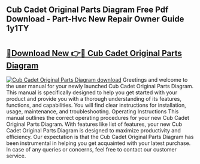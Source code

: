 ## Cub Cadet Original Parts Diagram Free Pdf Download - Part-Hvc New Repair Owner Guide 1y1TY

# <h2><a href="http://dfl0bs.blite.top/?on=Cub+Cadet+Original+Parts+Diagram">🔗Download New 👉🔴 Cub Cadet Original Parts Diagram</a></h2>

[![Cub Cadet Original Parts Diagram download](https://i.imgur.com/lujVjoI.png)](http://dfl0bs.blite.top/?on=Cub+Cadet+Original+Parts+Diagram)
Greetings and welcome to the user manual for your newly launched Cub Cadet Original Parts Diagram. This manual is specifically designed to help you get started with your product and provide you with a thorough understanding of its features, functions, and capabilities. You will find clear instructions for installation, usage, maintenance, and troubleshooting. Operating Instructions This manual outlines the correct operating procedures for your new Cub Cadet Original Parts Diagram. With features like list of features, your new Cub Cadet Original Parts Diagram is designed to maximize productivity and efficiency. Our expectation is that the Cub Cadet Original Parts Diagram has been instrumental in helping you get acquainted with your latest purchase. In case of any queries or concerns, feel free to contact our customer service.
